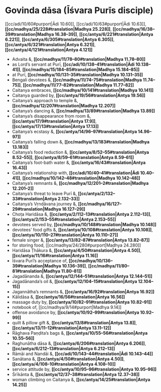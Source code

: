 # Govinda dāsa (Īśvara Purīs disciple)

[[cc/adi/10/60#purport|Ādi 10.60]], [[cc/adi/10/63#purport|Ādi 10.63]], **[[cc/madhya/25/228#translation|Madhya 25.228]]**, **[[cc/madhya/16/38–39#translation|Madhya 16.38–39]]**, **[[cc/antya/6/221#translation|Antya 6.221]]**, **[[cc/antya/6/305#translation|Antya 6.305]]**, **[[cc/antya/6/321#translation|Antya 6.321]]**, **[[cc/antya/4/121#translation|Antya 4.121]]**

* Advaita &, **[[cc/madhya/11/78–80#translation|Madhya 11.78–80]]**
* as Lord’s servant at Purī, **[[cc/adi/10/138–41#translation|Ādi 10.138–41]]**, **[[cc/madhya/15/184–85#translation|Madhya 15.184–85]]**
* at Purī, **[[cc/madhya/10/131–35#translation|Madhya 10.131–35]]**
* Bengali devotees &, **[[cc/madhya/11/74–75#translation|Madhya 11.74–75]]**, **[[cc/madhya/11/77–82#translation|Madhya 11.77–82]]**
* Caitanya embraces, **[[cc/madhya/10/141#translation|Madhya 10.141]]**
* Caitanya guarded by, **[[cc/antya/19/56#translation|Antya 19.56]]**
* Caitanya’s approach to temple &, **[[cc/madhya/12/207#translation|Madhya 12.207]]**
* Caitanya’s dancing &, **[[cc/madhya/13/89#translation|Madhya 13.89]]**
* Caitanya’s disappearance from room &, **[[cc/antya/17/9#translation|Antya 17.9]]**, **[[cc/antya/17/13#translation|Antya 17.13]]**
* Caitanya’s ecstasy &, **[[cc/antya/14/96–97#translation|Antya 14.96–97]]**
* Caitanya’s falling down &, **[[cc/madhya/13/183#translation|Madhya 13.183]]**
* Caitanya’s food reduction &, **[[cc/antya/8/52–55#translation|Antya 8.52–55]]**, **[[cc/antya/8/59–61#translation|Antya 8.59–61]]**
* Caitanya’s foot-bath water &, **[[cc/antya/16/43#translation|Antya 16.43]]**
* Caitanya’s relationship with, **[[cc/adi/10/40–41#translation|Ādi 10.40–41]]**, **[[cc/madhya/10/142–48#translation|Madhya 10.142–48]]**
* Caitanya’s remnants &, **[[cc/madhya/12/201–2#translation|Madhya 12.201–2]]**
* Caitanya’s threat to leave Purī &, **[[cc/antya/2/132–33#translation|Antya 2.132–33]]**
* Caitanya’s Vṛndāvana journey &, **[[cc/madhya/16/127–29#translation|Madhya 16.127–29]]**
* Choṭa Haridāsa &, **[[cc/antya/2/112–13#translation|Antya 2.112–13]]**, **[[cc/antya/2/153–55#translation|Antya 2.153–55]]**
* devotees served by, **[[cc/madhya/10/148#translation|Madhya 10.148]]**
* devotees’ food gifts &, **[[cc/antya/10/108#translation|Antya 10.108]]**, **[[cc/antya/10/110–27#translation|Antya 10.110–27]]**
* female singer &, **[[cc/antya/13/82–87#translation|Antya 13.82–87]]**
* for storing food, [[cc/madhya/24/280#purport|Madhya 24.280]]
* Haridāsa Ṭhākura &, **[[cc/antya/4/50#translation|Antya 4.50]]**, **[[cc/antya/11/16#translation|Antya 11.16]]**
* Īśvara Purī’s acceptance of, **[[cc/madhya/10/136–39#translation|Madhya 10.136–39]]**, **[[cc/madhya/11/80–81#translation|Madhya 11.80–81]]**
* Jagadānanda &, **[[cc/antya/12/144–51#translation|Antya 12.144–51]]**
* Jagadānanda’s oil &, **[[cc/antya/12/104–15#translation|Antya 12.104–15]]**
* Jagannātha’s remnants &, **[[cc/antya/16/92#translation|Antya 16.92]]**
* Kālidāsa &, **[[cc/antya/16/56#translation|Antya 16.56]]**
* massage duty by, **[[cc/antya/10/82–91#translation|Antya 10.82–91]]**
* notebook of, [[cc/madhya/9/14#purport|Madhya 9.14]]
* offense avoidance by, **[[cc/antya/10/92–99#translation|Antya 10.92–99]]**
* quilt & pillow gift &, **[[cc/antya/13/8#translation|Antya 13.8]]**, **[[cc/antya/13/11–12#translation|Antya 13.11–12]]**
* Rāghava Paṇḍita’s bags &, **[[cc/antya/10/55–56#translation|Antya 10.55–56]]**
* Raghunātha dāsa &, **[[cc/antya/6/206#translation|Antya 6.206]]**, **[[cc/antya/6/212–13#translation|Antya 6.212–13]]**
* Rāmāi and Nandāi &, **[[cc/adi/10/143–44#translation|Ādi 10.143–44]]**
* Sanātana &, **[[cc/antya/4/50#translation|Antya 4.50]]**, **[[cc/antya/4/108–10#translation|Antya 4.108–10]]**
* service attitude by, **[[cc/antya/10/95–96#translation|Antya 10.95–96]]**
* Śrīkānta &, **[[cc/antya/12/37–38#translation|Antya 12.37–38]]**
* woman climbing on Caitanya &, **[[cc/antya/14/25#translation|Antya 14.25]]**
